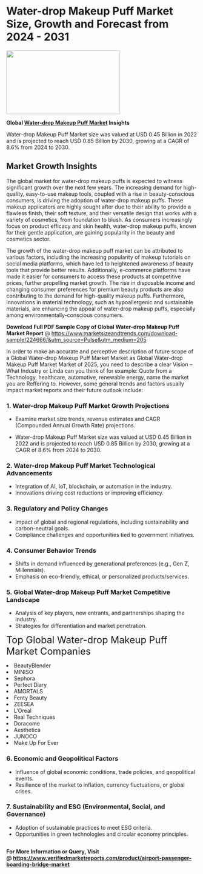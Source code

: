 <H1>Water-drop Makeup Puff Market Size, Growth and Forecast from 2024 - 2031</H1><img class="aligncenter size-medium wp-image-584254" src="https://thirdeyenews.in/wp-content/uploads/2024/09/Global-Market-Research-300x168.jpeg" alt="" width="300" height="168" /><p><strong>Global&nbsp;<a href="https://www.marketsizeandtrends.com/download-sample/224666/&amp;utm_source=Pulse&amp;utm_medium=205">Water-drop Makeup Puff Market</a> Insights</strong></p><p>Water-drop Makeup Puff Market size was valued at USD 0.45 Billion in 2022 and is projected to reach USD 0.85 Billion by 2030, growing at a CAGR of 8.6% from 2024 to 2030.</p><p><h2>Market Growth Insights</h2> <p>The global market for water-drop makeup puffs is expected to witness significant growth over the next few years. The increasing demand for high-quality, easy-to-use makeup tools, coupled with a rise in beauty-conscious consumers, is driving the adoption of water-drop makeup puffs. These makeup applicators are highly sought after due to their ability to provide a flawless finish, their soft texture, and their versatile design that works with a variety of cosmetics, from foundation to blush. As consumers increasingly focus on product efficacy and skin health, water-drop makeup puffs, known for their gentle application, are gaining popularity in the beauty and cosmetics sector.</p> <p><a href="#"></a></p> <p>The growth of the water-drop makeup puff market can be attributed to various factors, including the increasing popularity of makeup tutorials on social media platforms, which have led to heightened awareness of beauty tools that provide better results. Additionally, e-commerce platforms have made it easier for consumers to access these products at competitive prices, further propelling market growth. The rise in disposable income and changing consumer preferences for premium beauty products are also contributing to the demand for high-quality makeup puffs. Furthermore, innovations in material technology, such as hypoallergenic and sustainable materials, are enhancing the appeal of water-drop makeup puffs, especially among environmentally-conscious consumers.</p> <p></p><p><span class=""><strong>Download Full PDF Sample Copy of Global Water-drop Makeup Puff Market Report</strong> @ <a href="https://www.marketsizeandtrends.com/download-sample/224666/&amp;utm_source=Pulse&amp;utm_medium=205" target="_blank">https://www.marketsizeandtrends.com/download-sample/224666/&amp;utm_source=Pulse&amp;utm_medium=205</a></span></p><p>In order to make an accurate and perceptive description of future scope of a Global&nbsp;Water-drop Makeup Puff Market Market as Global&nbsp;Water-drop Makeup Puff Market Market of 2025, you need to describe a clear Vision &ndash; What Industry or Linda can you think of for example: Quote from a Technology, healthcare, automotive, renewable energy, name the market you are Reffering to. However, some general trends and factors usually impact market reports and their future outlook include:</p><h3>1.&nbsp;<strong>Water-drop Makeup Puff Market Growth Projections</strong></h3><ul><li>Examine market size trends, revenue estimates and CAGR (Compounded Annual Growth Rate) projections.</li><li><p>Water-drop Makeup Puff Market size was valued at USD 0.45 Billion in 2022 and is projected to reach USD 0.85 Billion by 2030, growing at a CAGR of 8.6% from 2024 to 2030.</p></li></ul><h3>2.&nbsp;<strong>Water-drop Makeup Puff Market Technological Advancements</strong></h3><ul><li>Integration of AI, IoT, blockchain, or automation in the industry.</li><li>Innovations driving cost reductions or improving efficiency.</li></ul><h3>3.&nbsp;<strong>Regulatory and Policy Changes</strong></h3><ul><li>Impact of global and regional regulations, including sustainability and carbon-neutral goals.</li><li>Compliance challenges and opportunities tied to government initiatives.</li></ul><h3>4.&nbsp;<strong>Consumer Behavior Trends</strong></h3><ul><li>Shifts in demand influenced by generational preferences (e.g., Gen Z, Millennials).</li><li>Emphasis on eco-friendly, ethical, or personalized products/services.</li></ul><h3>5.&nbsp;<strong>Global Water-drop Makeup Puff Market Competitive Landscape</strong></h3><ul><li>Analysis of key players, new entrants, and partnerships shaping the industry.</li><li>Strategies for differentiation and market penetration.</li></ul><p data-pm-slice="1 1 []"><span style="color: inherit; font-family: inherit; font-size: 25px;">Top Global Water-drop Makeup Puff Market Companies</span></p><div class="" data-test-id=""><p><li>BeautyBlender</li><li> MINISO</li><li> Sephora</li><li> Perfect Diary</li><li> AMORTALS</li><li> Fenty Beauty</li><li> ZEESEA</li><li> L'Oreal</li><li> Real Techniques</li><li> Doracome</li><li> Aesthetica</li><li> JUNOCO</li><li> Make Up For Ever</li></p></div><h3>6.&nbsp;<strong>Economic and Geopolitical Factors</strong></h3><ul><li>Influence of global economic conditions, trade policies, and geopolitical events.</li><li>Resilience of the market to inflation, currency fluctuations, or global crises.</li></ul><h3>7.&nbsp;<strong>Sustainability and ESG (Environmental, Social, and Governance)</strong></h3><ul><li>Adoption of sustainable practices to meet ESG criteria.</li><li>Opportunities in green technologies and circular economy principles.</li></ul><h2><strong style="font-size: 14px;">For More Information or Query, Visit @&nbsp;</strong><a style="background-color: #ffffff; font-size: 14px;" href="https://www.marketsizeandtrends.com/report/water-drop-makeup-puff-market/" target="_blank">https://www.verifiedmarketreports.com/product/airport-passenger-boarding-bridge-market</a></h2>
